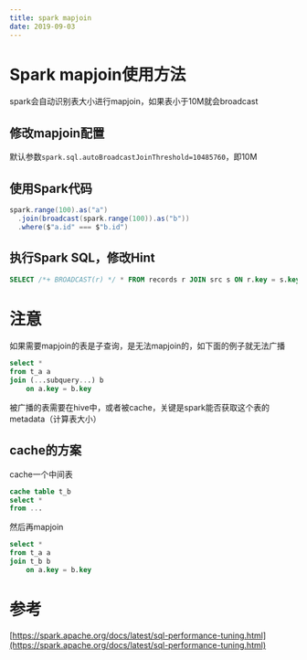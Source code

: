 ```yaml
---
title: spark mapjoin
date: 2019-09-03
---
```


# Spark mapjoin使用方法

spark会自动识别表大小进行mapjoin，如果表小于10M就会broadcast

## 修改mapjoin配置

默认参数`spark.sql.autoBroadcastJoinThreshold=10485760`，即10M

## 使用Spark代码

```scala
spark.range(100).as("a")
  .join(broadcast(spark.range(100)).as("b"))
  .where($"a.id" === $"b.id")
```

## 执行Spark SQL，修改Hint

```sql
SELECT /*+ BROADCAST(r) */ * FROM records r JOIN src s ON r.key = s.key
```

# 注意

如果需要mapjoin的表是子查询，是无法mapjoin的，如下面的例子就无法广播

```sql
select *
from t_a a
join (...subquery...) b
    on a.key = b.key
```

被广播的表需要在hive中，或者被cache，关键是spark能否获取这个表的metadata（计算表大小）

## cache的方案

cache一个中间表

```sql
cache table t_b
select *
from ...
```

然后再mapjoin

```sql
select *
from t_a a
join t_b b
    on a.key = b.key
```

# 参考

[https://spark.apache.org/docs/latest/sql-performance-tuning.html](https://spark.apache.org/docs/latest/sql-performance-tuning.html)


